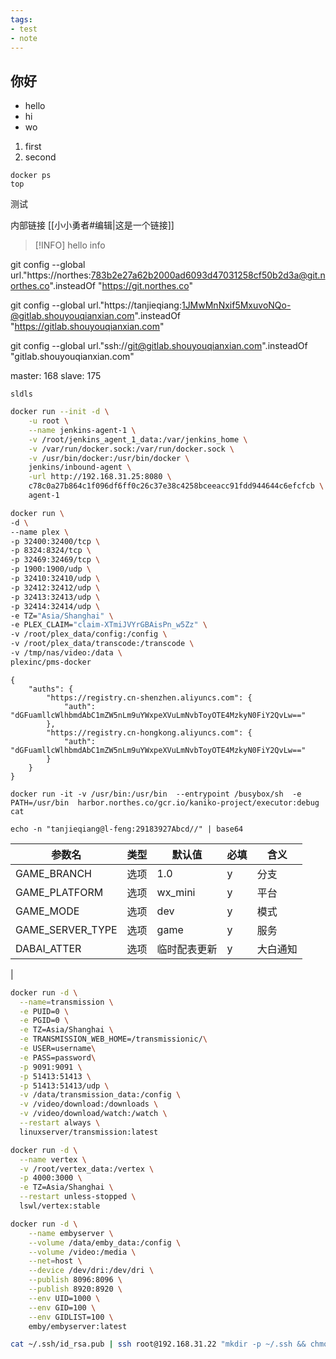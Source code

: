 ```yaml
---
tags:
- test
- note
---
```

## 你好
- hello
- hi
- wo

1. first
2. second

```shell
docker ps
top
```

测试

内部链接 [[小小勇者#编辑|这是一个链接]]

> [!INFO]
> hello info


git config --global url."https://northes:783b2e27a62b2000ad6093d47031258cf50b2d3a@git.northes.co".insteadOf "https://git.northes.co"

git config --global url."https://tanjieqiang:1JMwMnNxif5MxuvoNQo-@gitlab.shouyouqianxian.com".insteadOf "https://gitlab.shouyouqianxian.com"


git config --global url."ssh://git@gitlab.shouyouqianxian.com".insteadOf "gitlab.shouyouqianxian.com"


master: 168
slave: 175

```ad-info
sldls
```


```bash
docker run --init -d \
	-u root \
	--name jenkins-agent-1 \
	-v /root/jenkins_agent_1_data:/var/jenkins_home \
	-v /var/run/docker.sock:/var/run/docker.sock \
	-v /usr/bin/docker:/usr/bin/docker \
	jenkins/inbound-agent \
	-url http://192.168.31.25:8080 \
	c78c0a27b864c1f096df6ff0c26c37e38c4258bceeacc91fdd944644c6efcfcb \
	agent-1
```


```bash
docker run \
-d \
--name plex \
-p 32400:32400/tcp \
-p 8324:8324/tcp \
-p 32469:32469/tcp \
-p 1900:1900/udp \
-p 32410:32410/udp \
-p 32412:32412/udp \
-p 32413:32413/udp \
-p 32414:32414/udp \
-e TZ="Asia/Shanghai" \
-e PLEX_CLAIM="claim-XTmiJVYrGBAisPn_w5Zz" \
-v /root/plex_data/config:/config \
-v /root/plex_data/transcode:/transcode \
-v /tmp/nas/video:/data \
plexinc/pms-docker
```


```
{
    "auths": {
        "https://registry.cn-shenzhen.aliyuncs.com": {
            "auth": "dGFuamllcWlhbmdAbC1mZW5nLm9uYWxpeXVuLmNvbToyOTE4MzkyN0FiY2QvLw=="
        },
        "https://registry.cn-hongkong.aliyuncs.com": {
            "auth": "dGFuamllcWlhbmdAbC1mZW5nLm9uYWxpeXVuLmNvbToyOTE4MzkyN0FiY2QvLw=="
        }
    }
}
```


```
docker run -it -v /usr/bin:/usr/bin  --entrypoint /busybox/sh  -e PATH=/usr/bin  harbor.northes.co/gcr.io/kaniko-project/executor:debug cat
```

```
echo -n "tanjieqiang@l-feng:29183927Abcd//" | base64
```

| 参数名           | 类型 | 默认值       | 必填 | 含义     |
| ---------------- | ---- | ------------ | ---- | -------- |
| GAME_BRANCH      | 选项 | 1.0          | y    | 分支     |
| GAME_PLATFORM    | 选项 | wx_mini      | y    | 平台     |
| GAME_MODE        | 选项 | dev          | y    | 模式     |
| GAME_SERVER_TYPE | 选项 | game         | y    | 服务     |
| DABAI_ATTER      | 选项 | 临时配表更新 | y    | 大白通知 |
| 



```bash
docker run -d \
  --name=transmission \
  -e PUID=0 \
  -e PGID=0 \
  -e TZ=Asia/Shanghai \
  -e TRANSMISSION_WEB_HOME=/transmissionic/\
  -e USER=username\
  -e PASS=password\
  -p 9091:9091 \
  -p 51413:51413 \
  -p 51413:51413/udp \
  -v /data/transmission_data:/config \
  -v /video/download:/downloads \
  -v /video/download/watch:/watch \
  --restart always \
  linuxserver/transmission:latest
```

```bash
docker run -d \
  --name vertex \
  -v /root/vertex_data:/vertex \
  -p 4000:3000 \
  -e TZ=Asia/Shanghai \
  --restart unless-stopped \
  lswl/vertex:stable
```

```bash
docker run -d \
    --name embyserver \
    --volume /data/emby_data:/config \
    --volume /video:/media \
    --net=host \
    --device /dev/dri:/dev/dri \
    --publish 8096:8096 \
    --publish 8920:8920 \
    --env UID=1000 \
    --env GID=100 \
    --env GIDLIST=100 \
    emby/embyserver:latest
```

```bash
cat ~/.ssh/id_rsa.pub | ssh root@192.168.31.22 "mkdir -p ~/.ssh && chmod 700 ~/.ssh && cat >> ~/.ssh/authorized_keys && chmod 600 ~/.ssh/authorized_keys"
```